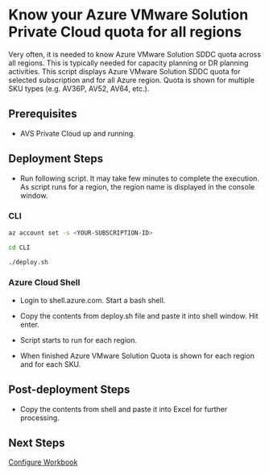 # Know your Azure VMware Solution Private Cloud quota for all regions

Very often, it is needed to know Azure VMware Solution SDDC quota across all regions. This is typically needed for capacity planning or DR planning activities. This script displays Azure VMware Solution SDDC quota for selected subscription and for all Azure region. Quota is shown for multiple SKU types (e.g. AV36P, AV52, AV64, etc.).

## Prerequisites

* AVS Private Cloud up and running.

## Deployment Steps

* Run following script. It may take few minutes to complete the execution. As script runs for a region, the region name is displayed in the console window.

### CLI

```bash
az account set -s <YOUR-SUBSCRIPTION-ID>

cd CLI

./deploy.sh
```

### Azure Cloud Shell

* Login to shell.azure.com. Start a bash shell.

* Copy the contents from deploy.sh file and paste it into shell window. Hit enter.

* Script starts to run for each region.

* When finished Azure VMware Solution Quota is shown for each region and for each SKU.

## Post-deployment Steps

* Copy the contents from shell and paste it into Excel for further processing.

## Next Steps

[Configure Workbook](../AVS-Workbook/readme.md)
